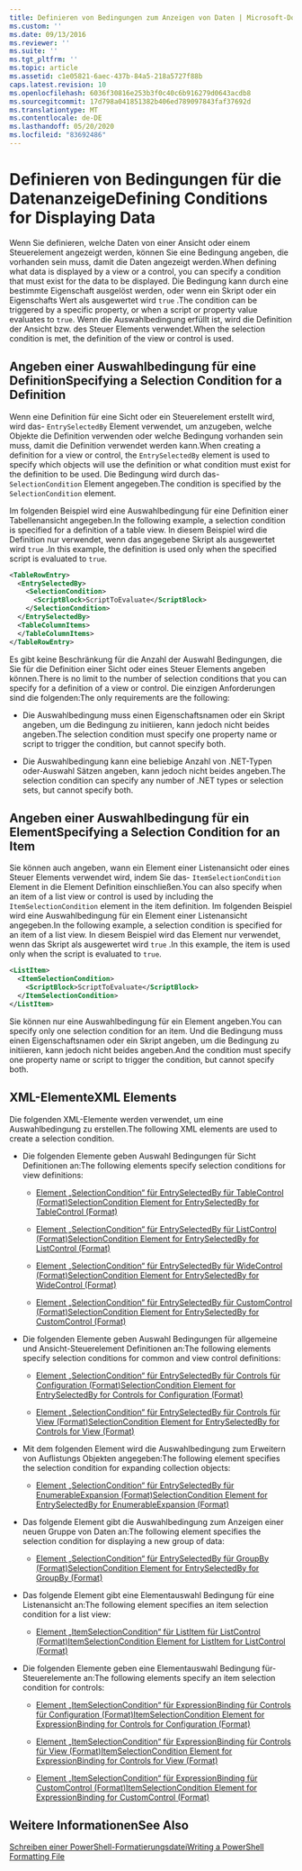 ```yaml
---
title: Definieren von Bedingungen zum Anzeigen von Daten | Microsoft-Dokumentation
ms.custom: ''
ms.date: 09/13/2016
ms.reviewer: ''
ms.suite: ''
ms.tgt_pltfrm: ''
ms.topic: article
ms.assetid: c1e05821-6aec-437b-84a5-218a5727f88b
caps.latest.revision: 10
ms.openlocfilehash: 6036f30816e253b3f0c40c6b916279d0643acdb8
ms.sourcegitcommit: 17d798a041851382b406ed789097843faf37692d
ms.translationtype: MT
ms.contentlocale: de-DE
ms.lasthandoff: 05/20/2020
ms.locfileid: "83692486"
---
```

# <a name="defining-conditions-for-displaying-data"></a><span data-ttu-id="808ab-102">Definieren von Bedingungen für die Datenanzeige</span><span class="sxs-lookup"><span data-stu-id="808ab-102">Defining Conditions for Displaying Data</span></span>

<span data-ttu-id="808ab-103">Wenn Sie definieren, welche Daten von einer Ansicht oder einem Steuerelement angezeigt werden, können Sie eine Bedingung angeben, die vorhanden sein muss, damit die Daten angezeigt werden.</span><span class="sxs-lookup"><span data-stu-id="808ab-103">When defining what data is displayed by a view or a control, you can specify a condition that must exist for the data to be displayed.</span></span> <span data-ttu-id="808ab-104">Die Bedingung kann durch eine bestimmte Eigenschaft ausgelöst werden, oder wenn ein Skript oder ein Eigenschafts Wert als ausgewertet wird `true` .</span><span class="sxs-lookup"><span data-stu-id="808ab-104">The condition can be triggered by a specific property, or when a script or property value evaluates to `true`.</span></span> <span data-ttu-id="808ab-105">Wenn die Auswahlbedingung erfüllt ist, wird die Definition der Ansicht bzw. des Steuer Elements verwendet.</span><span class="sxs-lookup"><span data-stu-id="808ab-105">When the selection condition is met, the definition of the view or control is used.</span></span>

## <a name="specifying-a-selection-condition-for-a-definition"></a><span data-ttu-id="808ab-106">Angeben einer Auswahlbedingung für eine Definition</span><span class="sxs-lookup"><span data-stu-id="808ab-106">Specifying a Selection Condition for a Definition</span></span>

<span data-ttu-id="808ab-107">Wenn eine Definition für eine Sicht oder ein Steuerelement erstellt wird, wird das- `EntrySelectedBy` Element verwendet, um anzugeben, welche Objekte die Definition verwenden oder welche Bedingung vorhanden sein muss, damit die Definition verwendet werden kann.</span><span class="sxs-lookup"><span data-stu-id="808ab-107">When creating a definition for a view or control, the `EntrySelectedBy` element is used to specify which objects will use the definition or what condition must exist for the definition to be used.</span></span> <span data-ttu-id="808ab-108">Die Bedingung wird durch das- `SelectionCondition` Element angegeben.</span><span class="sxs-lookup"><span data-stu-id="808ab-108">The condition is specified by the `SelectionCondition` element.</span></span>

<span data-ttu-id="808ab-109">Im folgenden Beispiel wird eine Auswahlbedingung für eine Definition einer Tabellenansicht angegeben.</span><span class="sxs-lookup"><span data-stu-id="808ab-109">In the following example, a selection condition is specified for a definition of a table view.</span></span> <span data-ttu-id="808ab-110">In diesem Beispiel wird die Definition nur verwendet, wenn das angegebene Skript als ausgewertet wird `true` .</span><span class="sxs-lookup"><span data-stu-id="808ab-110">In this example, the definition is used only when the specified script is evaluated to `true`.</span></span>

```xml
<TableRowEntry>
  <EntrySelectedBy>
    <SelectionCondition>
      <ScriptBlock>ScriptToEvaluate</ScriptBlock>
    </SelectionCondition>
  </EntrySelectedBy>
  <TableColumnItems>
  </TableColumnItems>
</TableRowEntry>

```

<span data-ttu-id="808ab-111">Es gibt keine Beschränkung für die Anzahl der Auswahl Bedingungen, die Sie für die Definition einer Sicht oder eines Steuer Elements angeben können.</span><span class="sxs-lookup"><span data-stu-id="808ab-111">There is no limit to the number of selection conditions that you can specify for a definition of a view or control.</span></span> <span data-ttu-id="808ab-112">Die einzigen Anforderungen sind die folgenden:</span><span class="sxs-lookup"><span data-stu-id="808ab-112">The only requirements are the following:</span></span>

- <span data-ttu-id="808ab-113">Die Auswahlbedingung muss einen Eigenschaftsnamen oder ein Skript angeben, um die Bedingung zu initiieren, kann jedoch nicht beides angeben.</span><span class="sxs-lookup"><span data-stu-id="808ab-113">The selection condition must specify one property name or script to trigger the condition, but cannot specify both.</span></span>

- <span data-ttu-id="808ab-114">Die Auswahlbedingung kann eine beliebige Anzahl von .NET-Typen oder-Auswahl Sätzen angeben, kann jedoch nicht beides angeben.</span><span class="sxs-lookup"><span data-stu-id="808ab-114">The selection condition can specify any number of .NET types or selection sets, but cannot specify both.</span></span>

## <a name="specifying-a-selection-condition-for-an-item"></a><span data-ttu-id="808ab-115">Angeben einer Auswahlbedingung für ein Element</span><span class="sxs-lookup"><span data-stu-id="808ab-115">Specifying a Selection Condition for an Item</span></span>

<span data-ttu-id="808ab-116">Sie können auch angeben, wann ein Element einer Listenansicht oder eines Steuer Elements verwendet wird, indem Sie das- `ItemSelectionCondition` Element in die Element Definition einschließen.</span><span class="sxs-lookup"><span data-stu-id="808ab-116">You can also specify when an item of a list view or control is used by including the `ItemSelectionCondition` element in the item definition.</span></span> <span data-ttu-id="808ab-117">Im folgenden Beispiel wird eine Auswahlbedingung für ein Element einer Listenansicht angegeben.</span><span class="sxs-lookup"><span data-stu-id="808ab-117">In the following example, a selection condition is specified for an item of a list view.</span></span> <span data-ttu-id="808ab-118">In diesem Beispiel wird das Element nur verwendet, wenn das Skript als ausgewertet wird `true` .</span><span class="sxs-lookup"><span data-stu-id="808ab-118">In this example, the item is used only when the script is evaluated to `true`.</span></span>

```xml
<ListItem>
  <ItemSelectionCondition>
    <ScriptBlock>ScriptToEvaluate</ScriptBlock>
  </ItemSelectionCondition>
</ListItem>

```

<span data-ttu-id="808ab-119">Sie können nur eine Auswahlbedingung für ein Element angeben.</span><span class="sxs-lookup"><span data-stu-id="808ab-119">You can specify only one selection condition for an item.</span></span> <span data-ttu-id="808ab-120">Und die Bedingung muss einen Eigenschaftsnamen oder ein Skript angeben, um die Bedingung zu initiieren, kann jedoch nicht beides angeben.</span><span class="sxs-lookup"><span data-stu-id="808ab-120">And the condition must specify one property name or script to trigger the condition, but cannot specify both.</span></span>

## <a name="xml-elements"></a><span data-ttu-id="808ab-121">XML-Elemente</span><span class="sxs-lookup"><span data-stu-id="808ab-121">XML Elements</span></span>

 <span data-ttu-id="808ab-122">Die folgenden XML-Elemente werden verwendet, um eine Auswahlbedingung zu erstellen.</span><span class="sxs-lookup"><span data-stu-id="808ab-122">The following XML elements are used to create a selection condition.</span></span>

- <span data-ttu-id="808ab-123">Die folgenden Elemente geben Auswahl Bedingungen für Sicht Definitionen an:</span><span class="sxs-lookup"><span data-stu-id="808ab-123">The following elements specify selection conditions for view definitions:</span></span>

  - [<span data-ttu-id="808ab-124">Element „SelectionCondition“ für EntrySelectedBy für TableControl (Format)</span><span class="sxs-lookup"><span data-stu-id="808ab-124">SelectionCondition Element for EntrySelectedBy for TableControl (Format)</span></span>](./selectioncondition-element-for-entryselectedby-for-tablecontrol-format.md)

  - [<span data-ttu-id="808ab-125">Element „SelectionCondition“ für EntrySelectedBy für ListControl (Format)</span><span class="sxs-lookup"><span data-stu-id="808ab-125">SelectionCondition Element for EntrySelectedBy for ListControl (Format)</span></span>](./selectioncondition-element-for-entryselectedby-for-listcontrol-format.md)

  - [<span data-ttu-id="808ab-126">Element „SelectionCondition“ für EntrySelectedBy für WideControl (Format)</span><span class="sxs-lookup"><span data-stu-id="808ab-126">SelectionCondition Element for EntrySelectedBy for WideControl (Format)</span></span>](./selectioncondition-element-for-entryselectedby-for-widecontrol-format.md)

  - [<span data-ttu-id="808ab-127">Element „SelectionCondition“ für EntrySelectedBy für CustomControl (Format)</span><span class="sxs-lookup"><span data-stu-id="808ab-127">SelectionCondition Element for EntrySelectedBy for CustomControl (Format)</span></span>](./selectioncondition-element-for-entryselectedby-for-customcontrol-format.md)

- <span data-ttu-id="808ab-128">Die folgenden Elemente geben Auswahl Bedingungen für allgemeine und Ansicht-Steuerelement Definitionen an:</span><span class="sxs-lookup"><span data-stu-id="808ab-128">The following elements specify selection conditions for common and view control definitions:</span></span>

  - [<span data-ttu-id="808ab-129">Element „SelectionCondition“ für EntrySelectedBy für Controls für Configuration (Format)</span><span class="sxs-lookup"><span data-stu-id="808ab-129">SelectionCondition Element for EntrySelectedBy for Controls for Configuration (Format)</span></span>](./selectioncondition-element-for-entryselectedby-for-controls-for-configuration-format.md)

  - [<span data-ttu-id="808ab-130">Element „SelectionCondition“ für EntrySelectedBy für Controls für View (Format)</span><span class="sxs-lookup"><span data-stu-id="808ab-130">SelectionCondition Element for EntrySelectedBy for Controls for View (Format)</span></span>](./selectioncondition-element-for-entryselectedby-for-controls-for-view-format.md)

- <span data-ttu-id="808ab-131">Mit dem folgenden Element wird die Auswahlbedingung zum Erweitern von Auflistungs Objekten angegeben:</span><span class="sxs-lookup"><span data-stu-id="808ab-131">The following element specifies the selection condition for expanding collection objects:</span></span>

  - [<span data-ttu-id="808ab-132">Element „SelectionCondition“ für EntrySelectedBy für EnumerableExpansion (Format)</span><span class="sxs-lookup"><span data-stu-id="808ab-132">SelectionCondition Element for EntrySelectedBy for EnumerableExpansion (Format)</span></span>](./selectioncondition-element-for-entryselectedby-for-enumerableexpansion-format.md)

- <span data-ttu-id="808ab-133">Das folgende Element gibt die Auswahlbedingung zum Anzeigen einer neuen Gruppe von Daten an:</span><span class="sxs-lookup"><span data-stu-id="808ab-133">The following element specifies the selection condition for displaying a new group of data:</span></span>

  - [<span data-ttu-id="808ab-134">Element „SelectionCondition“ für EntrySelectedBy für GroupBy (Format)</span><span class="sxs-lookup"><span data-stu-id="808ab-134">SelectionCondition Element for EntrySelectedBy for GroupBy (Format)</span></span>](./selectioncondition-element-for-entryselectedby-for-groupby-format.md)

- <span data-ttu-id="808ab-135">Das folgende Element gibt eine Elementauswahl Bedingung für eine Listenansicht an:</span><span class="sxs-lookup"><span data-stu-id="808ab-135">The following element specifies an item selection condition for a list view:</span></span>

  - [<span data-ttu-id="808ab-136">Element „ItemSelectionCondition“ für ListItem für ListControl (Format)</span><span class="sxs-lookup"><span data-stu-id="808ab-136">ItemSelectionCondition Element for ListItem for ListControl (Format)</span></span>](./itemselectioncondition-element-for-listitem-for-listcontrol-format.md)

- <span data-ttu-id="808ab-137">Die folgenden Elemente geben eine Elementauswahl Bedingung für-Steuerelemente an:</span><span class="sxs-lookup"><span data-stu-id="808ab-137">The following elements specify an item selection condition for controls:</span></span>

  - [<span data-ttu-id="808ab-138">Element „ItemSelectionCondition“ für ExpressionBinding für Controls für Configuration (Format)</span><span class="sxs-lookup"><span data-stu-id="808ab-138">ItemSelectionCondition Element for ExpressionBinding for Controls for Configuration (Format)</span></span>](./itemselectioncondition-element-for-expressionbinding-for-controls-for-configuration-format.md)

  - [<span data-ttu-id="808ab-139">Element „ItemSelectionCondition“ für ExpressionBinding für Controls für View (Format)</span><span class="sxs-lookup"><span data-stu-id="808ab-139">ItemSelectionCondition Element for ExpressionBinding for Controls for View (Format)</span></span>](./itemselectioncondition-element-for-expressionbinding-for-controls-for-view-format.md)

  - [<span data-ttu-id="808ab-140">Element „ItemSelectionCondition“ für ExpressionBinding für CustomControl (Format)</span><span class="sxs-lookup"><span data-stu-id="808ab-140">ItemSelectionCondition Element for ExpressionBinding for CustomControl (Format)</span></span>](./itemselectioncondition-element-for-expressionbinding-for-customcontrol-format.md)

## <a name="see-also"></a><span data-ttu-id="808ab-141">Weitere Informationen</span><span class="sxs-lookup"><span data-stu-id="808ab-141">See Also</span></span>

[<span data-ttu-id="808ab-142">Schreiben einer PowerShell-Formatierungsdatei</span><span class="sxs-lookup"><span data-stu-id="808ab-142">Writing a PowerShell Formatting File</span></span>](./writing-a-powershell-formatting-file.md)
